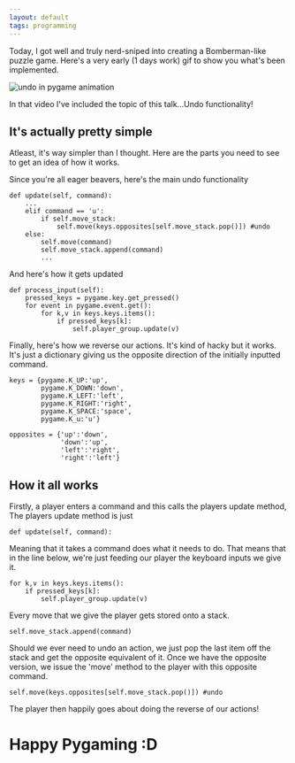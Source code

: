 ```yaml
---
layout: default
tags: programming
---
```


Today, I got well and truly nerd-sniped into creating a Bomberman-like puzzle game. Here's a very early (1 days work) gif to show you what's been implemented.

![undo in pygame animation](http://i.imgur.com/BLsrPFk.gif)

In that video I've included the topic of this talk...Undo functionality!

## It's actually pretty simple

Atleast, it's way simpler than I thought. Here are the parts you need to see to get an idea of how it works.

Since you're all eager beavers, here's the main undo functionality

```
def update(self, command):
    ...
    elif command == 'u':
        if self.move_stack:
            self.move(keys.opposites[self.move_stack.pop()]) #undo
    else:
        self.move(command)
        self.move_stack.append(command)
        ...
```

And here's how it gets updated
```
def process_input(self):
    pressed_keys = pygame.key.get_pressed()
    for event in pygame.event.get():
        for k,v in keys.keys.items():
            if pressed_keys[k]:
                self.player_group.update(v)
```
Finally, here's how we reverse our actions.
It's kind of hacky but it works. It's just a dictionary giving us the opposite direction of the initially inputted command.
```
keys = {pygame.K_UP:'up',
        pygame.K_DOWN:'down',
        pygame.K_LEFT:'left',
        pygame.K_RIGHT:'right',
        pygame.K_SPACE:'space',
        pygame.K_u:'u'} 

opposites = {'up':'down',
             'down':'up',
             'left':'right',
             'right':'left'} 
```

## How it all works

Firstly, a player enters a command and this calls the players update method,
The players update method is just
```
def update(self, command):
```
Meaning that it takes a command does what it needs to do.
That means that in the line below, we're just feeding our player the keyboard inputs we give it.
```
for k,v in keys.keys.items():
    if pressed_keys[k]:
        self.player_group.update(v)
```
Every move that we give the player gets stored onto a stack.
```
self.move_stack.append(command)
```
Should we ever need to undo an action, we just pop the last item off the stack and get the opposite equivalent of it. Once we have the opposite version, we issue the 'move' method to the player with this opposite command.
```
self.move(keys.opposites[self.move_stack.pop()]) #undo
```

The player then happily goes about doing the reverse of our actions!

# Happy Pygaming :D
